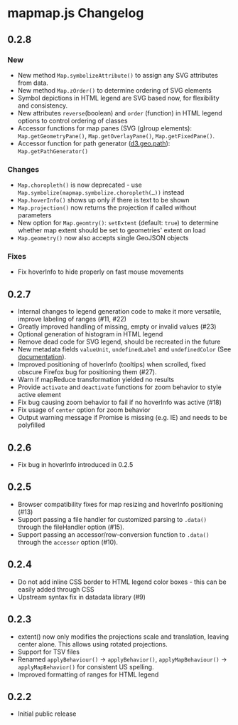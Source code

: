 # mapmap.js Changelog

## 0.2.8

### New

- New method `Map.symbolizeAttribute()` to assign any SVG attributes from data.
- New method `Map.zOrder()` to determine ordering of SVG elements
- Symbol depictions in HTML legend are SVG based now, for flexibility and consistency.
- New attributes `reverse`(boolean) and `order` (function) in HTML legend options to control ordering of classes
- Accessor functions for map panes (SVG (g)roup elements): `Map.getGeometryPane()`, `Map.getOverlayPane()`, `Map.getFixedPane()`.
- Accessor function for path generator ([d3.geo.path](https://github.com/d3/d3-3.x-api-reference/blob/master/Geo-Paths.md#path)): `Map.getPathGenerator()`

### Changes

- `Map.choropleth()` is now deprecated - use `Map.symbolize(mapmap.symbolize.choropleth(…))` instead
- `Map.hoverInfo()` shows up only if there is text to be shown
- `Map.projection()` now returns the projection if called without parameters
- New option for `Map.geomtry()`: `setExtent` (default: `true`) to determine whether map extent should be set to geometries' extent on load
- `Map.geometry()` now also accepts single GeoJSON objects

### Fixes

- Fix hoverInfo to hide properly on fast mouse movements

## 0.2.7

- Internal changes to legend generation code to make it more versatile, improve labeling of ranges (#11, #22)
- Greatly improved handling of missing, empty or invalid values (#23)
- Optional generation of histogram in HTML legend
- Remove dead code for SVG legend, should be recreated in the future 
- New metadata fields `valueUnit`, `undefinedLabel` and `undefinedColor` (See [documentation](https://github.com/floledermann/mapmap.js/wiki/API-Documentation#metadata-fields)).
- Improved positioning of hoverInfo (tooltips) when scrolled, fixed obscure Firefox bug for positioning them (#27).
- Warn if mapReduce transformation yielded no results
- Provide `activate` and `deactivate` functions for zoom behavior to style active element
- Fix bug causing zoom behavior to fail if no hoverInfo was active (#18)
- Fix usage of `center` option for zoom behavior
- Output warning message if Promise is missing (e.g. IE) and needs to be polyfilled

## 0.2.6

- Fix bug in hoverInfo introduced in 0.2.5

## 0.2.5

- Browser compatibility fixes for map resizing and hoverInfo positioning (#13)
- Support passing a file handler for customized parsing to `.data()` through the fileHandler option (#15).
- Support passing an accessor/row-conversion function to `.data()` through the `accessor` option (#10).

## 0.2.4

- Do not add inline CSS border to HTML legend color boxes - this can be easily added through CSS
- Upstream syntax fix in datadata library (#9)

## 0.2.3

- extent() now only modifies the projections scale and translation, leaving center alone. This allows using rotated projections.
- Support for TSV files
- Renamed `applyBehaviour()` -> `applyBehavior()`, `applyMapBehaviour()` -> `applyMapBehavior()` for consistent US spelling.
- Improved formatting of ranges for HTML legend

## 0.2.2

- Initial public release